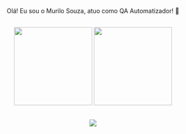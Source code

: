 <div align="center">
 Olá! Eu sou o Murilo Souza, atuo como QA Automatizador! 👋
</div>

##

  <div align="center">
    <img height="180em" src="https://github-readme-stats.vercel.app/api?username=MuriloSouzas&show_icons=true&theme=dark&include_all_commits=true&count_private=true"/>
    <img height="180em" src="https://github-readme-stats.vercel.app/api/top-langs/?username=MuriloSouzas&layout=compact&langs_count=7&theme=dark"/>
    </div>
    

##

  <div align="center">
<a href="https://www.linkedin.com/in/murilosouzaqa" target="_blank"><img src="https://img.shields.io/badge/-LinkedIn-%230077B5?style=for-the-badge&logo=linkedin&logoColor=white" target="_blank"></a> 
  </div>
  
##
